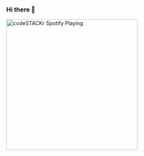### Hi there 👋

[<img src="https://now-playing-codestackr.vercel.app/api/spotify-playing" alt="codeSTACKr Spotify Playing" width="350" />](https://open.spotify.com/user/j3wnbltqjo9k4sulwxztstsqp)
